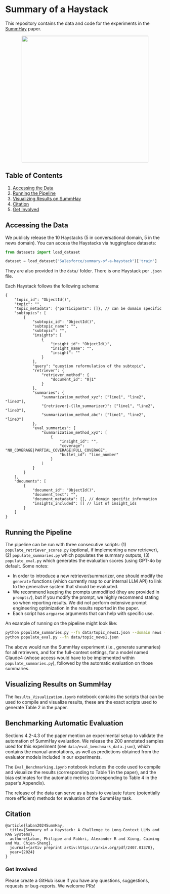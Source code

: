 # Summary of a Haystack

This repository contains the data and code for the experiments in the [SummHay](https://arxiv.org/pdf/2407.01370) paper.

<p align="center">
  <img height="400" src="SummHay_Illustration.png">
</p>

## Table of Contents

1. [Accessing the Data](#accessing-the-data)
2. [Running the Pipeline](#running-the-pipeline)
3. [Visualizing Results on SummHay](#visualizing-results-on-summhay)
4. [Citation](#citation)
5. [Get Involved](#get-involved)


## Accessing the Data

We publicly release the 10 Haystacks (5 in conversational domain, 5 in the news domain).
You can access the Haystacks via huggingface datasets: 

```python
from datasets import load_dataset

dataset = load_dataset("Salesforce/summary-of-a-haystack")['train']
```

They are also provided in the `data/` folder. There is one Haystack per `.json` file. 

Each Haystack follows the following schema:
```
{
    "topic_id": "ObjectId()",
    "topic": "",
    "topic_metadata": {"participants": []}, // can be domain specific
    "subtopics": [
        {
            "subtopic_id": "ObjectId()",
            "subtopic_name": "",
            "subtopic": "",
            "insights": [
                {
                    "insight_id": "ObjectId()",
                    "insight_name": "",
                    "insight": ""
                }
            ],
            "query": "question reformulation of the subtopic",
            "retriever": {
                "retriever_method": {
                    "document_id": "0|1"
                }
            },
            "summaries": {
                "summarization_method_xyz": ["line1", "line2", "line3"],
                "{retriever}-{llm_summarizer}": ["line1", "line2", "line3"],
                "summarization_method_abc": ["line1", "line2", "line3"]
            },
            "eval_summaries": {
                "summarization_method_xyz": [
                    {
                        "insight_id": "",
                        "coverage": "NO_COVERAGE|PARTIAL_COVERAGE|FULL_COVERAGE",
                        "bullet_id": "line_number"
                    }
                ]
            }
        }
    ],
    "documents": [
        {
            "document_id": "ObjectId()",
            "document_text": "",
            "document_metadata": [], // domain specific information
            "insights_included": [] // list of insight_ids
        }
    ]
}
```

## Running the Pipeline

The pipeline can be run with three consecutive scripts: (1) `populate_retriever_scores.py` (optional, if implementing a new retriever), (2) `populate_summaries.py` which populates the summary outputs, (3) `populate_eval.py` which generates the evaluation scores (using GPT-4o by default.
Some notes:
- In order to introduce a new retriever/summarizer, one should modify the `generate` functions (which currently map to our internal LLM API) to link to the generative system that should be evaluated.
- We recommend keeping the prompts unmodified (they are provided in `prompts/`), but if you modify the prompt, we highly recommend stating so when reporting results. We did not perform extensive prompt engineering optimization in the results reported in the paper.
- Each script has `argparse` arguments that can help with specific use.

An example of running on the pipeline might look like:
```sh
python populate_summaries.py --fn data/topic_news1.json --domain news --model_cards claude4 --full_sum --retrieval_summ
python populate_eval.py --fn data/topic_news1.json
```

The above would run the SummHay experiment (i.e., generate summaries) for all retrievers, and for the full-context settings, for a model named Claude4 (whose access would have to be implemented within `populate_summaries.py`), followed by the automatic evaluation on those summaries.


## Visualizing Results on SummHay

The `Results_Visualization.ipynb` notebook contains the scripts that can be used to compile and visualize results, these are the exact scripts used to generate Table 2 in the paper.

## Benchmarking Automatic Evaluation

Sections 4.2-4.3 of the paper mention an experimental setup to validate the automation of SummHay evaluation.
We release the 200 annotated samples used for this experiment (see `data/eval_benchmark_data.json`), which contains the manual annotations, as well as predictions obtained from the evaluator models included in our experiments.

The `Eval_Benchmarking.ipynb` notebook includes the code used to compile and visualize the results (corresponding to Table 1 in the paper), and the bias estimates for the automatic metrics (corresponding to Table 4 in the paper's Appendix).

The release of the data can serve as a basis to evaluate future (potentially more efficient) methods for evaluation of the SummHay task.

## Citation

```
@article{laban2024SummHay,
  title={Summary of a Haystack: A Challenge to Long-Context LLMs and RAG Systems},
  author={Laban, Philippe and Fabbri, Alexander R and Xiong, Caiming and Wu, Chien-Sheng},
  journal={arXiv preprint arXiv:https://arxiv.org/pdf/2407.01370},
  year={2024}
}
```

### Get Involved

Please create a GitHub issue if you have any questions, suggestions, requests or bug-reports. 
We welcome PRs!
